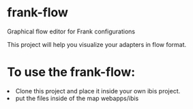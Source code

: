 # frank-flow
Graphical flow editor for Frank configurations

This project will help you visualize your adapters in flow format.

# To use the frank-flow: 
<li>
Clone this project and place it inside your own ibis project.
</li>
<li>
put the files inside of the map webapps/ibis
</li>
